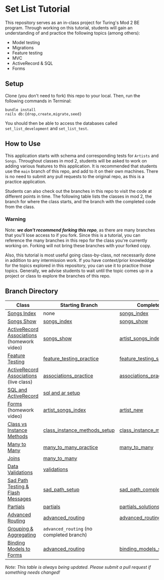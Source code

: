 # Set List Tutorial


This repository serves as an in-class project for Turing's Mod 2 BE program. Through working on this tutorial, students will gain an understanding of and practice the following topics (among others): 
* Model testing
* Migrations
* Feature testing
* MVC
* ActiveRecord & SQL
* Forms

## Setup

Clone (you don't need to fork) this repo to your local. Then, run the following commands in Terminal: 
```
bundle install
rails db:{drop,create,migrate,seed}
```

You should then be able to access the databases called `set_list_development` and `set_list_test`. 

## How to Use
This application starts with schema and corresponding tests for `Artists` and `Songs`. Throughout classes in mod 2, students will be asked to work on adding various features to this application. It is recommended that students use the `main` branch of this repo, and add to it on their own machines. There is no need to submit any pull requests to the original repo, as this is a practice application. 

Students can also check out the branches in this repo to visit the code at different points in time. The following table lists the classes in mod 2, the branch for where the class starts, and the branch with the completed code from the class.

### Warning
Note: ___we don't recommend **forking** this repo___, as there are many branches that you'll lose access to if you fork. Since this is a tutorial, you can reference the many branches in this repo for the class you're currently working on. Forking will not bring these branches with your forked copy. 

Also, this tutorial is most useful going class-by-class, not necessarily done in addition to any intermission work. If you have context/prior knowleddge for the topics explored in this repository, you can use it to practice those topics. Generally, we advise students to wait until the topic comes up in a project or class to explore the branches of this repo.


## Branch Directory

| Class | Starting Branch | Completed Branch |
|-------|------|------|
|[Songs Index](https://www.youtube.com/watch?v=At4fD_zkHJU) | none | [songs_index](https://github.com/turingschool-examples/set-list-7/tree/songs-index)|
| [Songs Show](https://www.youtube.com/watch?v=oZGZEJWt8qQ) | [songs_index](https://github.com/turingschool-examples/set-list-7/tree/songs-index) | [songs_show](https://github.com/turingschool-examples/set-list-7/tree/songs-show)|
| [ActiveRecord Associations](https://www.youtube.com/watch?v=oOFUnTPC_jU) (homework video) | [songs_show](https://github.com/turingschool-examples/set_list_tutorial/tree/songs_show) | [artist_songs_index](https://github.com/turingschool-examples/set_list_tutorial/tree/artist_songs_index) |
| [Feature Testing](https://backend.turing.edu/module2/lessons/feature_testing_2) | [feature_testing_practice](https://github.com/turingschool-examples/set-list-7/tree/feature-testing-practice)  | [feature_testing_solutions](https://github.com/turingschool-examples/set-list-7/tree/feature-testing-complete)
| [ActiveRecord Associations](https://backend.turing.edu/module2/lessons/active_record_associations_tdd) (live class) | [associations_practice](https://github.com/turingschool-examples/set-list-7/tree/associations-tdd-setup) | [associations_practice_solutions](https://github.com/turingschool-examples/set-list-7/tree/associations-practice-solutions) |
| [SQL and ActiveRecord](https://backend.turing.edu/module2/lessons/sql_and_active_record) | [sql and ar setup](https://github.com/turingschool-examples/set-list-7/tree/sql-ar-setup) |
| [Forms](https://www.youtube.com/watch?v=VNHriUP7zKE&list=PL1Y67f0xPzdMpqo5GG-P8oVd-OvkNMSAN&index=5) (homework video) | [artist_songs_index](https://github.com/turingschool-examples/set-list-7/tree/artist-songs-index) | [artist_new](https://github.com/turingschool-examples/set-list-7/tree/artist-new) |
| [Class vs Instance Methods](https://backend.turing.edu/module2/lessons/class_vs_instance_methods) | [class_instance_methods_setup](https://github.com/turingschool-examples/set_list_tutorial/tree/class_instance_methods_setup) | [class_instance_methods_solutions](https://github.com/turingschool-examples/set_list_tutorial/tree/class_instance_methods_solutions)
| [Many to Many](https://backend.turing.edu/module2/lessons/many_to_many) | [many_to_many_practice](https://github.com/turingschool-examples/set-list-7/tree/many-to-many-setup) | [many_to_many](https://github.com/turingschool-examples/set_list_tutorial/tree/many_to_many)
| [Joins](https://backend.turing.edu/module2/lessons/joins) | [many_to_many](https://github.com/turingschool-examples/set_list_tutorial/tree/many_to_many) |
| [Data Validations](https://backend.turing.edu/module2/lessons/data_validation) | [validations](https://github.com/turingschool-examples/set_list_tutorial/tree/validations) |
| [Sad Path Testing & Flash Messages](https://backend.turing.edu/module2/lessons/sad_path_and_flash) | [sad_path_setup](https://github.com/turingschool-examples/set_list_tutorial/tree/sad_path_setup) | [sad_path_complete](https://github.com/turingschool-examples/set_list_tutorial/tree/sad_path_complete)
| [Partials](https://backend.turing.edu/module2/lessons/partials) | [partials](https://github.com/turingschool-examples/set-list-7/tree/generic-start) | [partials_solutions](https://github.com/turingschool-examples/set-list-7/tree/partials-solutions)
| [Advanced Routing](https://backend.turing.edu/module2/lessons/rails_resources) | [advanced_routing](https://github.com/turingschool-examples/set_list_tutorial/tree/advanced_routing) | [advanced_routing_solutions](https://github.com/turingschool-examples/set_list_tutorial/tree/advanced_routing_solutions) |
| [Grouping & Aggregating](https://backend.turing.edu/module2/lessons/grouping_and_aggregating) | `advanced_routing` (no completed branch) |
| [Binding Models to Forms](https://backend.turing.edu/module2/lessons/form_with) | [advanced_routing](https://github.com/turingschool-examples/set-list-7/tree/advanced-routing-complete) | [binding_models_solutions](https://github.com/turingschool-examples/set-list-7/tree/form-with-complete)

_Note: This table is always being updated. Please submit a pull request if something needs changed!_
